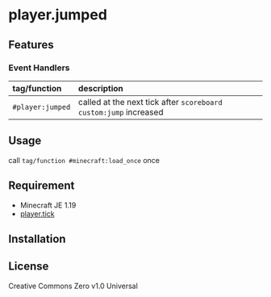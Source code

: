player.jumped
==

## Features

### Event Handlers

|tag/function|description|
|:--|:--|
|`#player:jumped`|called at the next tick after `scoreboard custom:jump` increased|

## Usage

call `tag/function #minecraft:load_once` once

## Requirement

- Minecraft JE 1.19
- [player.tick](https://github.com/a-happin/player-datapacks/tree/master/01.player.tick)

## Installation

## License
Creative Commons Zero v1.0 Universal

